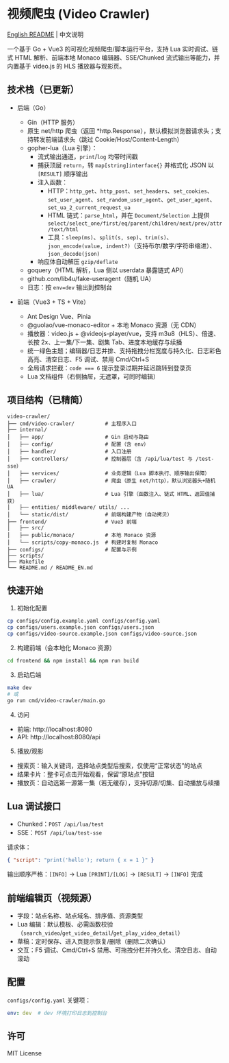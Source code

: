 # 视频爬虫 (Video Crawler)

[English README](README_EN.md) | 中文说明

一个基于 Go + Vue3 的可视化视频爬虫/脚本运行平台，支持 Lua 实时调试、链式 HTML 解析、前端本地 Monaco 编辑器、SSE/Chunked 流式输出等能力，并内置基于 video.js 的 HLS 播放器与观影页。

## 技术栈（已更新）

- 后端（Go）
  - Gin（HTTP 服务）
  - 原生 net/http 爬虫（返回 *http.Response），默认模拟浏览器请求头；支持转发前端请求头（跳过 Cookie/Host/Content-Length）
  - gopher-lua（Lua 引擎）：
    - 流式输出通道，`print`/`log` 均带时间戳
    - 捕获顶层 `return`，转 `map[string]interface{}` 并格式化 JSON 以 `[RESULT]` 顺序输出
    - 注入函数：
      - HTTP：`http_get`、`http_post`、`set_headers`、`set_cookies`、`set_user_agent`、`set_random_user_agent`、`get_user_agent`、`set_ua_2_current_request_ua`
      - HTML 链式：`parse_html`，并在 `Document/Selection` 上提供 `select/select_one/first/eq/parent/children/next/prev/attr/text/html`
      - 工具：`sleep(ms)`、`split(s, sep)`、`trim(s)`、`json_encode(value, indent?)`（支持布尔/数字/字符串缩进）、`json_decode(json)`
    - 响应体自动解压 `gzip/deflate`
  - goquery（HTML 解析，Lua 侧以 userdata 暴露链式 API）
  - github.com/lib4u/fake-useragent（随机 UA）
  - 日志：按 `env=dev` 输出到控制台

- 前端（Vue3 + TS + Vite）
  - Ant Design Vue、Pinia
  - @guolao/vue-monaco-editor + 本地 Monaco 资源（无 CDN）
  - 播放器：video.js + @videojs-player/vue，支持 m3u8（HLS）、倍速、长按 2x、上一集/下一集、剧集 Tab、进度本地缓存与续播
  - 统一绿色主题；编辑器/日志并排、支持拖拽分栏宽度与持久化、日志彩色高亮、清空日志、F5 调试、禁用 Cmd/Ctrl+S
  - 全局请求拦截：`code === 6` 提示登录过期并延迟跳转到登录页
  - Lua 文档组件（右侧抽屉，无遮罩，可同时编辑）

## 项目结构（已精简）

```
video-crawler/
├── cmd/video-crawler/          # 主程序入口
├── internal/
│   ├── app/                    # Gin 启动与路由
│   ├── config/                 # 配置（含 env）
│   ├── handler/                # 入口注册
│   ├── controllers/            # 控制器层（含 /api/lua/test 与 /test-sse）
│   ├── services/               # 业务逻辑（Lua 脚本执行、顺序输出保障）
│   ├── crawler/                # 爬虫（原生 net/http），默认浏览器头+随机 UA
│   ├── lua/                    # Lua 引擎（函数注入、链式 HTML、返回值捕获）
│   ├── entities/ middleware/ utils/ ...
│   └── static/dist/            # 前端构建产物（自动拷贝）
├── frontend/                   # Vue3 前端
│   ├── src/
│   ├── public/monaco/          # 本地 Monaco 资源
│   └── scripts/copy-monaco.js  # 构建时复制 Monaco
├── configs/                    # 配置与示例
├── scripts/
├── Makefile
└── README.md / README_EN.md
```

## 快速开始

1) 初始化配置
```bash
cp configs/config.example.yaml configs/config.yaml
cp configs/users.example.json configs/users.json
cp configs/video-source.example.json configs/video-source.json
```

2) 构建前端（会本地化 Monaco 资源）
```bash
cd frontend && npm install && npm run build
```

3) 启动后端
```bash
make dev
# 或
go run cmd/video-crawler/main.go
```

4) 访问
- 前端: http://localhost:8080
- API:   http://localhost:8080/api

5) 播放/观影
- 搜索页：输入关键词，选择站点类型后搜索，仅使用“正常状态”的站点
- 结果卡片：整卡可点击开始观看，保留“原站点”按钮
- 播放页：自动选第一源第一集（若无缓存），支持切源/切集、自动播放与续播

## Lua 调试接口

- Chunked：`POST /api/lua/test`
- SSE：`POST /api/lua/test-sse`

请求体：
```json
{ "script": "print('hello'); return { x = 1 }" }
```

输出顺序严格：`[INFO]` → Lua `[PRINT]/[LOG]` → `[RESULT]` → `[INFO]` 完成

## 前端编辑页（视频源）

- 字段：站点名称、站点域名、排序值、资源类型
- Lua 编辑：默认模板、必需函数校验（`search_video`/`get_video_detail`/`get_play_video_detail`）
- 草稿：定时保存、进入页提示恢复/删除（删除二次确认）
- 交互：F5 调试、Cmd/Ctrl+S 禁用、可拖拽分栏并持久化、清空日志、自动滚动

## 配置

`configs/config.yaml` 关键项：
```yaml
env: dev  # dev 环境打印日志到控制台
```

## 许可

MIT License
